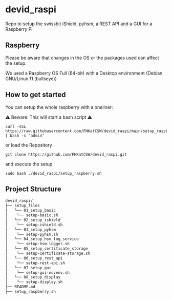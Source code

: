 # devid_raspi
Repo to setup the swissbit iShield, pyhsm, a REST API and a GUI for a Raspberry Pi

## Raspberry

Please be aware that changes in the OS or the packages used can affect the setup. 

We used a Raspberry OS Full (64-bit) with a Desktop environment (Debian GNU/Linux 11 (bullseye))

## How to get started

You can setup the whole raspberry with a oneliner:

⚠️ Beware: This will start a bash script ⚠️

```
curl -sSL https://raw.githubusercontent.com/FHKatCSW/devid_raspi/main/setup_raspberry.sh | bash -s "admin"
```

or load the Repository

```
git clone https://github.com/FHKatCSW/devid_raspi.git
```

and execute the setup 

```
sudo bash ./devid_raspi/setup_raspberry.sh
```

## Project Structure

```bash
devid_raspi/
├── setup_files
│   └── 01_setup_basic
│    └── setup-basic.sh
│   └── 02_setup_ishield
│    └── setup-ishield.sh
│   └── 03_setup_pyhsm
│    └── setup-pyhsm.sh
│   └── 04_setup_hsm_log_service
│    └── setup-hsm-logger.sh
│   └── 05_setup_certificate_storage
│    └── setup-certificate-storage.sh
│   └── 06_setup_rest_api
│    └── setup-rest-api.sh
│   └── 07_setup_gui
│    └── setup-gui-novenv.sh
│   └── 08_setup_display
│    └── setup-display.sh
├── README.md
├── setup_raspberry.sh
```
<br />



